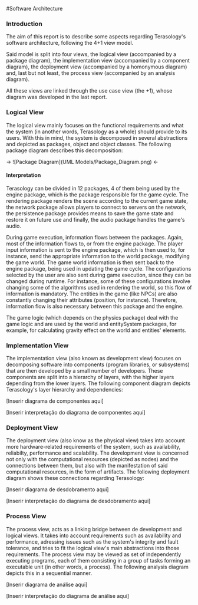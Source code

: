 #Software Architecture

### Introduction

The aim of this report is to describe some aspects regarding Terasology's software architecture, following the 4+1 view model.

Said model is split into four views, the logical view (accompanied by a package diagram), the implementation view (accompanied by a component diagram), the deployment view (accompanied by a homonymous diagram) and, last but not least, the process view (accompanied by an analysis diagram).

All these views are linked through the use case view (the +1), whose diagram was developed in the last report.

### Logical View 

The logical view mainly focuses on the functional requirements and what the system (in another words, Terasology as a whole) should provide to its users. With this in mind, the system is decomposed in several abstractions and depicted as packages, object and object classes. The following package diagram describes this decomposition:

-> ![Package Diagram](UML Models/Package_Diagram.png) <-

#### Interpretation

Terasology can be divided in 12 packages, 4 of them being used by the engine package, which is the package responsible for the game cycle. The rendering package renders the scene according to the current game state, the network package allows players to connect to servers on the network, the persistence package provides means to save the game state and restore it on future use and finally, the audio package handles the game's audio.

During game execution, information flows between the packages. Again, most of the information flows to, or from the engine package. The player input information is sent to the engine package, which is then used to, for instance, send the appropriate information to the world package, modifying the game world. The game world information is then sent back to the engine package, being used in updating the game cycle. The configurations selected by the user are also sent during game execution, since they can be changed during runtime. For instance, some of these configurations involve changing some of the algorithms used in rendering the world, so this flow of information is mandatory. The entities in the game (like NPCs) are also constantly changing their attributes (position, for instance). Therefore, information flow is also necessary between this package and the engine.

The game logic (which depends on the physics package) deal with the game logic and are used by the world and entitySystem packages, for example, for calculating gravity effect on the world and entities' elements.

### Implementation View

The implementation view (also known as development view) focuses on decomposing software into components (program libraries, or subsystems) that are then developed by a small number of developers. These components are split into a hierarchy of layers, with the higher layers depending from the lower layers. The following component diagram depicts Terasology's layer hierarchy and dependencies:

[Inserir diagrama de componentes aqui]

[Inserir interpretação do diagrama de componentes aqui]

### Deployment View

The deployment view (also know as the physical view) takes into account more hardware-related requirements of the system, such as availability, reliabilty, performance and scalability. The development view is concerned not only with the computational resources (depicted as nodes) and the connections between them, but also with the manifestation of said computational resources, in the form of artifacts. The following deployment diagram shows these connections regarding Terasology:

[Inserir diagrama de desdobramento aqui]

[Inserir interpretação do diagrama de desdobramento aqui]

### Process View

The process view, acts as a linking bridge between de development and logical views. It takes into account requirements such as availability and performance, adressing issues such as the system's integrity and fault tolerance, and tries to fit the logical view's main abstractions into those requirements. The process view may be viewed as set of independently executing programs, each of them consisting in a group of tasks forming an executable unit (in other words, a process). The following analysis diagram depicts this in a sequential manner.

[Inserir diagrama de análise aqui]

[Inserir interpretação do diagrama de análise aqui]
